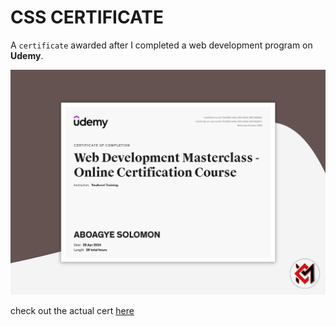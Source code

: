 # CSS CERTIFICATE
A `certificate` awarded after I completed a web development program on **Udemy**.

![alt text](cert-img.jpg)

check out the actual cert [here](web-dev.pdf)